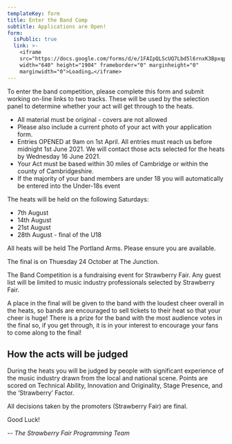 ```yaml
---
templateKey: form
title: Enter the Band Comp
subtitle: Applications are Open!
form:
  isPublic: true
  link: >-
    <iframe
    src="https://docs.google.com/forms/d/e/1FAIpQLScUQ7Lbd5l6rnxK3Bpxqp9t5_6aX9yQR6KiCCDsC3ODXk6aPw/viewform?embedded=true"
    width="640" height="1904" frameborder="0" marginheight="0"
    marginwidth="0">Loading…</iframe>
---
```

To enter the band competition, please complete this form and submit working on-line links to two tracks. These will be used by the selection panel to determine whether your act will get through to the heats.

* All material must be original - covers are not allowed
* Please also include a current photo of your act with your application form.
* Entries OPENED at 9am on 1st April. All entries must reach us before midnight 1st June 2021. We will contact those acts selected for the heats by Wednesday 16 June 2021.
* Your Act must be based within 30 miles of Cambridge or within the county of Cambridgeshire.
* If the majority of your band members are under 18 you will automatically be entered into the Under-18s event

The heats will be held on the following Saturdays:

* 7th August
* 14th August
* 21st August
* 28th August - final of the U18

All heats will be held The Portland Arms. Please ensure you are available.

The final is on Thuesday 24 October at The Junction.

The Band Competition is a fundraising event for Strawberry Fair. Any guest list will be limited to music industry professionals selected by Strawberry Fair.

A place in the final will be given to the band with the loudest cheer overall in the heats, so bands are encouraged to sell tickets to their heat so that your cheer is huge! There is a prize for the band with the most audience votes in the final so, if you get through, it is in your interest to encourage your fans to come along to the final!

## How the acts will be judged

During the heats you will be judged by people with significant experience of the music industry drawn from the local and national scene. Points are scored on Technical Ability, Innovation and Originality, Stage Presence, and the ‘Strawberry’ Factor.

All decisions taken by the promoters (Strawberry Fair) are final.

Good Luck!

_\-- The Strawberry Fair Programming Team_
